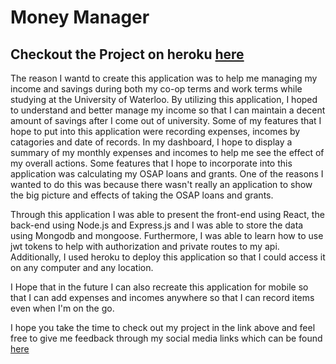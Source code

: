 # Money Manager

## Checkout the Project on heroku [here](http://ernest-money-manager.herokuapp.com)

The reason I wantd to create this application was to help me managing my income and savings during both my co-op terms and work terms while studying at the University of Waterloo. By utilizing this application, I hoped to understand and better manage my income so that I can maintain a decent amount of savings after I come out of university. Some of my features that I hope to put into this application were recording expenses, incomes by catagories and date of records. In my dashboard, I hope to display a summary of my monthly expenses and incomes to help me see the effect of my overall actions. Some features that I hope to incorporate into this application was calculating my OSAP loans and grants. One of the reasons I wanted to do this was because there wasn't really an application to show the big picture and effects of taking the OSAP loans and grants. 

Through this application I was able to present the front-end using React, the back-end using Node.js and Express.js and I was able to store the data using Mongodb and mongoose. Furthermore, I was able to learn how to use jwt tokens to help with authorization and private routes to my api. Additionally, I used heroku to deploy this application so that I could access it on any computer and any location.

I Hope that in the future I can also recreate this application for mobile so that I can add expenses and incomes anywhere so that I can record items even when I'm on the go. 

I hope you take the time to check out my project in the link above and feel free to give me feedback through my social media links which can be found [here](https://ernestchiu.com)

